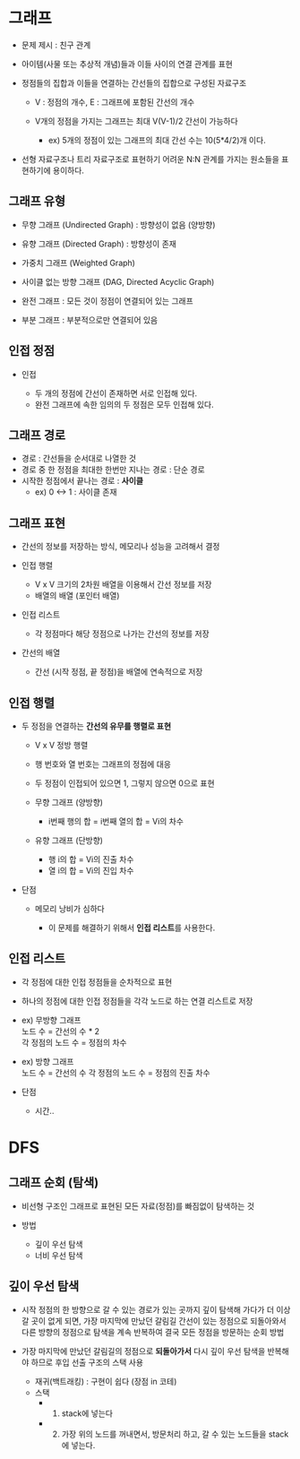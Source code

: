 # 그래프

- 문제 제시 : 친구 관계

- 아이템(사물 또는 추상적 개념)들과 이들 사이의 연결 관계를 표현
- 정점들의 집합과 이들을 연결하는 간선들의 집합으로 구성된 자료구조
    
    - V : 정점의 개수, E : 그래프에 포함된 간선의 개수
    - V개의 정점을 가지는 그래프는 최대 V(V-1)/2 간선이 가능하다
        
        - ex) 5개의 정점이 있는 그래프의 최대 간선 수는 10(5*4/2)개 이다.

- 선형 자료구조나 트리 자료구조로 표현하기 어려운 N:N 관계를 가지는 원소들을 표현하기에 용이하다.

## 그래프 유형

- 무향 그래프 (Undirected Graph) : 방향성이 없음 (양방향)
- 유향 그래프 (Directed Graph) : 방향성이 존재
- 가중치 그래프 (Weighted Graph)
- 사이클 없는 방향 그래프 (DAG, Directed Acyclic Graph)

- 완전 그래프 : 모든 것이 정점이 연결되어 있는 그래프
- 부분 그래프 : 부분적으로만 연결되어 있음

## 인접 정점

- 인접
    
    - 두 개의 정점에 간선이 존재하면 서로 인접해 있다.
    - 완전 그래프에 속한 임의의 두 정점은 모두 인접해 있다.

## 그래프 경로

- 경로 : 간선들을 순서대로 나열한 것
- 경로 중 한 정점을 최대한 한번만 지나는 경로 : 단순 경로
- 시작한 정점에서 끝나는 경로 : **사이클**
    - ex) 0 <-> 1 : 사이클 존재
 
## 그래프 표현

- 간선의 정보를 저장하는 방식, 메모리나 성능을 고려해서 결정
- 인접 행렬
    
    - V x V 크기의 2차원 배열을 이용해서 간선 정보를 저장
    - 배열의 배열 (포인터 배열)

- 인접 리스트
    
    - 각 정점마다 해당 정점으로 나가는 간선의 정보를 저장

- 간선의 배열
    
    - 간선 (시작 정점, 끝 정점)을 배열에 연속적으로 저장

## 인접 행렬

- 두 정점을 연결하는 **간선의 유무를 행렬로 표현**
    
    -  V x V 정방 행렬
    -  행 번호와 열 번호는 그래프의 정점에 대응
    -  두 정점이 인접되어 있으면 1, 그렇지 않으면 0으로 표현
    -  무향 그래프 (양방향)
        
        - i번째 행의 합 = i번째 열의 합 = Vi의 차수
    
    -  유향 그래프 (단방향)
        
        - 행 i의 합 = Vi의 진출 차수
        - 열 i의 합 = Vi의 진입 차수
 
 - 단점
    
    - 메모리 낭비가 심하다
        
        - 이 문제를 해결하기 위해서 **인접 리스트**를 사용한다.
     
## 인접 리스트

- 각 정점에 대한 인접 정점들을 순차적으로 표현
- 하나의 정점에 대한 인접 정점들을 각각 노드로 하는 연결 리스트로 저장

- ex) 무방향 그래프  
    노드 수 = 간선의 수 * 2  
    각 정점의 노드 수 = 정점의 차수

- ex) 방향 그래프  
    노드 수 = 간선의 수
    각 정점의 노드 수 = 정점의 진출 차수

- 단점
    
    - 시간..
 
# DFS

## 그래프 순회 (탐색)

- 비선형 구조인 그래프로 표현된 모든 자료(정점)를 빠짐없이 탐색하는 것
- 방법
    
    - 깊이 우선 탐색
    - 너비 우선 탐색
 
## 깊이 우선 탐색

- 시작 정점의 한 방향으로 갈 수 있는 경로가 있는 곳까지 깊이 탐색해 가다가 더 이상 갈 곳이 없게 되면, 가장 마지막에 만났던 갈림길 간선이 있는 정점으로 되돌아와서 다른 방향의 정점으로 탐색을 계속 반복하여 결국 모든 정점을 방문하는 순회 방법
- 가장 마지막에 만났던 갈림길의 정점으로 **되돌아가서** 다시 깊이 우선 탐색을 반복해야 하므로 후입 선출 구조의 스택 사용

    - 재귀(백트래킹) : 구현이 쉽다 (장점 in 코테)
    - 스택
        - 1. stack에 넣는다
        - 2. 가장 위의 노드를 꺼내면서, 방문처리 하고, 갈 수 있는 노드들을 stack에 넣는다. 
